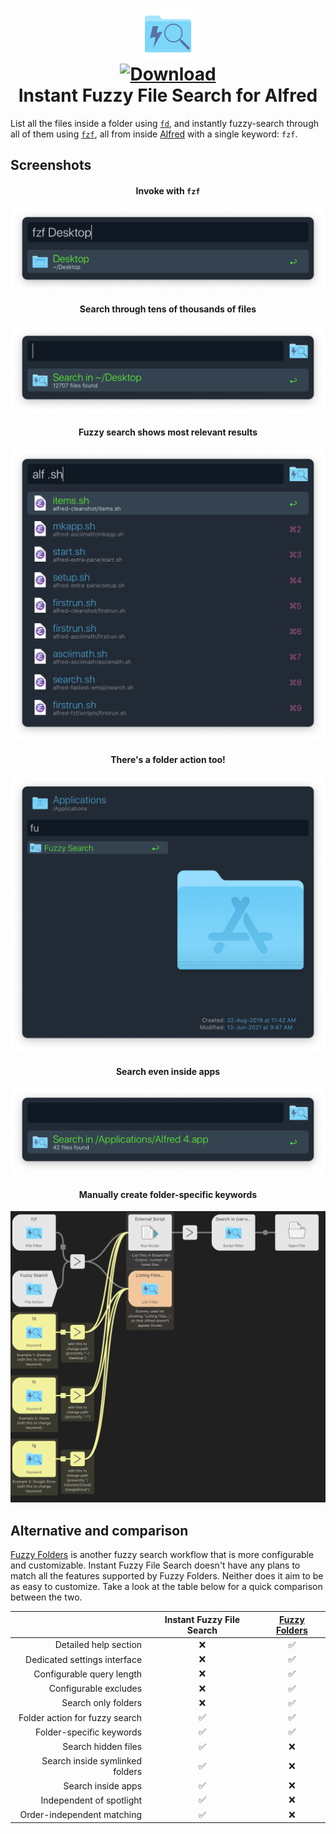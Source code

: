 <h1 align="center">

<a href="https://github.com/mr-pennyworth/alfred-fzf/releases/latest/">
  <img src="icon.png" width="16%"><br/>
  <img alt="Download"
       src="https://img.shields.io/github/downloads/mr-pennyworth/alfred-fzf/total?color=purple&label=Download"><br/>
</a>
  Instant Fuzzy File Search for Alfred
</h1>

List all the files inside a folder using [`fd`][1],
and instantly fuzzy-search through all of them using [`fzf`][2],
all from inside [Alfred][3] with a single keyword: `fzf`.

## Screenshots
<h4 align="center">Invoke with <code>fzf</code></h4>

![invocation](screenshots/invocation.png)

<h4 align="center">Search through tens of thousands of files</h4>

![filecount](screenshots/filecount.png)

<h4 align="center">Fuzzy search shows most relevant results</h4>

![search results](screenshots/search-results.png)

<h4 align="center">There's a folder action too!</h4>

![folder actions](screenshots/folder-actions.png)

<h4 align="center">Search even inside apps</h4>

![app bundle search](screenshots/app-bundle-search.png)

<h4 align="center">Manually create folder-specific keywords</h4>

![examples](screenshots/examples.png)

## Alternative and comparison
[Fuzzy Folders][4] is another fuzzy search workflow that is more
configurable and customizable. Instant Fuzzy File Search doesn't
have any plans to match all the features supported by Fuzzy Folders.
Neither does it aim to be as easy to customize. Take a look at the
table below for a quick comparison between the two.

|         | Instant Fuzzy File Search  | [Fuzzy Folders][4]  |
|--------:|:--------------------------:|:-------------------:|
| Detailed help section           | :x: | ✅ |
| Dedicated settings interface    | :x: | ✅ |
| Configurable query length       | :x: | ✅ |
| Configurable excludes           | :x: | ✅ |
| Search only folders             | :x: | ✅ |
| Folder action for fuzzy search  | ✅ | ✅ |
| Folder-specific keywords        | ✅ | ✅ |
| Search hidden files             | ✅ | :x: |
| Search inside symlinked folders | ✅ | :x: |
| Search inside apps              | ✅ | :x: |
| Independent of spotlight        | ✅ | :x: |
| Order-independent matching      | ✅ | :x: |


[1]: https://github.com/sharkdp/fd
[2]: https://github.com/junegunn/fzf
[3]: https://www.alfredapp.com
[4]: https://github.com/deanishe/alfred-fuzzyfolders#readme
